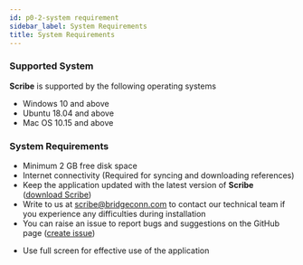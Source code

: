```yaml
---
id: p0-2-system requirement
sidebar_label: System Requirements
title: System Requirements
---
```


### Supported System
**Scribe** is supported by the following operating systems
- Windows 10 and above
- Ubuntu 18.04 and above
- Mac OS 10.15 and above

### System Requirements
- Minimum 2 GB free disk space
- Internet connectivity (Required for syncing and downloading references)
- Keep the application updated with the latest version of **Scribe** ([download Scribe](https://github.com/bible-technology/scribe-scripture-editor/releases))
- Write to us at scribe@bridgeconn.com to contact our technical team if you experience any difficulties during installation
- You can raise an issue to report bugs and suggestions on the GitHub page ([create issue](https://github.com/bible-technology/scribe-scripture-editor/issues))
<!-- - To ensure your system supports the target language, download the needed **font** on your device.  -->
- Use full screen for effective use of the application
